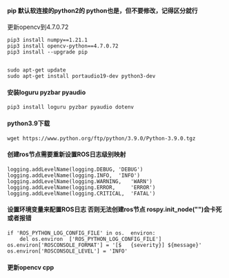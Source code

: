 #### pip 默认软连接的python2的  python也是，但不要修改，记得区分就行

更新opencv到4.7.0.72


    pip3 install numpy==1.21.1
    pip3 install opencv-python==4.7.0.72
    pip3 install --upgrade pip


    sudo apt-get update
    sudo apt-get install portaudio19-dev python3-dev
#### 安装loguru   pyzbar   pyaudio
    pip3 install loguru pyzbar pyaudio dotenv

#### python3.9下载
    wget https://www.python.org/ftp/python/3.9.0/Python-3.9.0.tgz

#### 创建ros节点需要重新设置ROS日志级别映射

    logging.addLevelName(logging.DEBUG, 'DEBUG')
    logging.addLevelName(logging.INFO,  'INFO')
    logging.addLevelName(logging.WARNING,   'WARN')
    logging.addLevelName(logging.ERROR,     'ERROR')
    logging.addLevelName(logging.CRITICAL,  'FATAL')

#### 设置环境变量来配置ROS日志   否则无法创建ros节点 rospy.init_node("")会卡死或者报错
    if 'ROS_PYTHON_LOG_CONFIG_FILE' in os.  environ:
        del os.environ  ['ROS_PYTHON_LOG_CONFIG_FILE']
    os.environ['ROSCONSOLE_FORMAT'] = '[$   {severity}] ${message}'
    os.environ['ROSCONSOLE_LEVEL'] = 'INFO'

#### 更新opencv cpp
